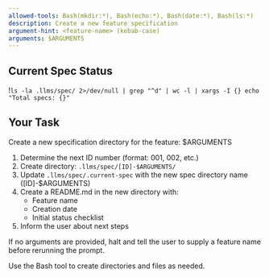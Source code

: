 ```yaml
---
allowed-tools: Bash(mkdir:*), Bash(echo:*), Bash(date:*), Bash(ls:*)
description: Create a new feature specification
argument-hint: <feature-name> (kebab-case)
arguments: $ARGUMENTS
---
```


## Current Spec Status

!`ls -la .llms/spec/ 2>/dev/null | grep "^d" | wc -l | xargs -I {} echo "Total specs: {}"`

## Your Task

Create a new specification directory for the feature: $ARGUMENTS

1. Determine the next ID number (format: 001, 002, etc.)
2. Create directory: `.llms/spec/[ID]-$ARGUMENTS/`
3. Update `.llms/spec/.current-spec` with the new spec directory name ([ID]-$ARGUMENTS)
4. Create a README.md in the new directory with:
   - Feature name
   - Creation date
   - Initial status checklist
5. Inform the user about next steps

If no arguments are provided, halt and tell the user to supply a feature name before rerunning the prompt.

Use the Bash tool to create directories and files as needed.
